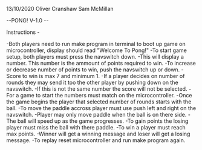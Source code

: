 13/10/2020
Oliver Cranshaw
Sam McMillan

--PONG! V-1.0 --


Instructions -

-Both players need to run make program in terminal to boot up game on microcontroller, display should read "Welcome To Pong!"
-To start game setup, both players must press the navswitch down.
-This will display a number. This number is the ammount of points required to win.
-To increase or decrease number of points to win, push the navswitch up or down.
-Score to win is max 7 and minimum 1.
-If a player decides on number of rounds they may send it too the other player by pushing down on the navswitch.
-If this is not the same number the score will not be selected.
-For a game to start the numbers must match on the microcontroller.
-Once the game begins the player that selected number of rounds starts with the ball.
-To move the paddle accross player must use push left and right on the navswitch.
-Player may only move paddle when the ball is on there side.
-The ball will speed up as the game progresses.
-To gain points the losing player must miss the ball with there paddle.
-To win a player must reach max points.
-Winner will get a winning message and loser will get a losing message.
-To replay reset microcontroller and run make program again.
